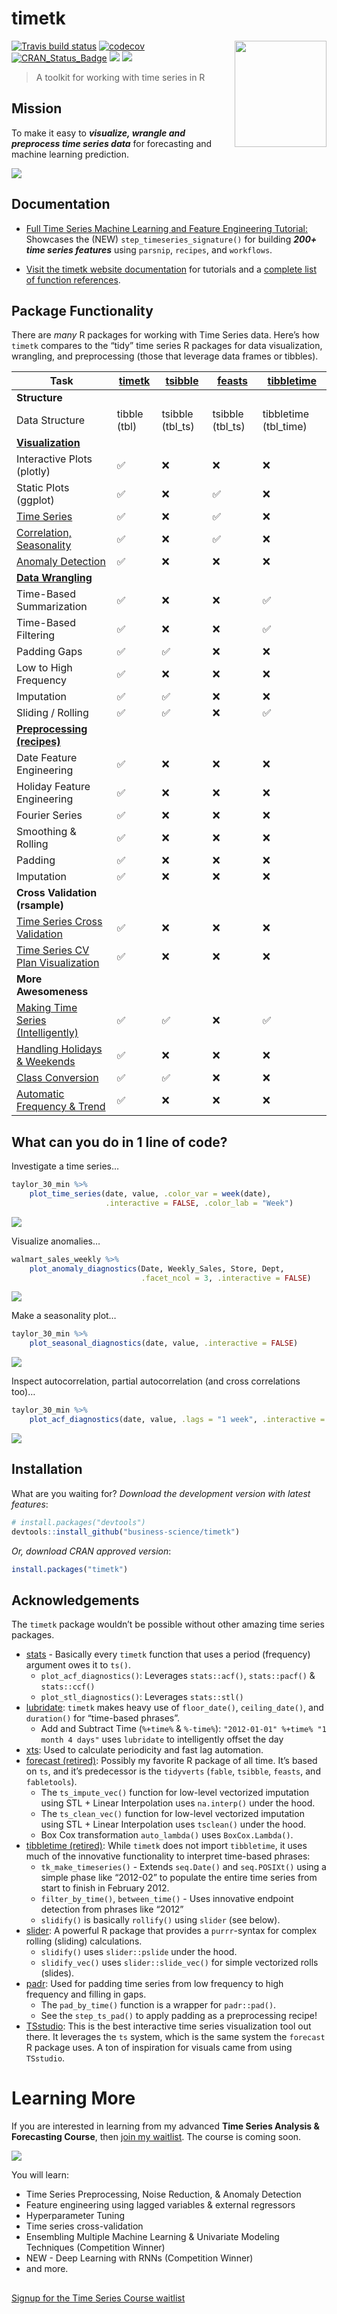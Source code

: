 
<!-- README.md is generated from README.Rmd. Please edit that file -->

# timetk

<img src="man/figures/logo.png" width="147" height="170" align="right" />

[![Travis build
status](https://travis-ci.org/business-science/timetk.svg?branch=master)](https://travis-ci.org/business-science/timetk)
[![codecov](https://codecov.io/gh/business-science/timetk/branch/master/graph/badge.svg)](https://codecov.io/gh/business-science/timetk)
[![CRAN\_Status\_Badge](http://www.r-pkg.org/badges/version/timetk)](https://cran.r-project.org/package=timetk)
![](http://cranlogs.r-pkg.org/badges/timetk?color=brightgreen)
![](http://cranlogs.r-pkg.org/badges/grand-total/timetk?color=brightgreen)

> A toolkit for working with time series in R

## Mission

To make it easy to ***visualize, wrangle and preprocess time series
data*** for forecasting and machine learning prediction.

![](vignettes/timetk_version_2.jpg)<!-- -->

## Documentation

  - [Full Time Series Machine Learning and Feature Engineering
    Tutorial:](https://www.business-science.io/time-series/2020/03/18/time-series-machine-learning.html)
    Showcases the (NEW) `step_timeseries_signature()` for building
    ***200+ time series features*** using `parsnip`, `recipes`, and
    `workflows`.

  - [Visit the timetk website
    documentation](https://business-science.github.io/timetk/) for
    tutorials and a [complete list of function
    references](https://business-science.github.io/timetk/reference/index.html).

## Package Functionality

There are *many* R packages for working with Time Series data. Here’s
how `timetk` compares to the “tidy” time series R packages for data
visualization, wrangling, and preprocessing (those that leverage data
frames or tibbles).

<div class="comparison">

| Task                                                                                                                                | [timetk](https://business-science.github.io/timetk/) | [tsibble](https://tsibble.tidyverts.org/index.html) | [feasts](https://feasts.tidyverts.org/index.html) | [tibbletime](https://business-science.github.io/tibbletime/) |
| ----------------------------------------------------------------------------------------------------------------------------------- | ---------------------------------------------------- | --------------------------------------------------- | ------------------------------------------------- | ------------------------------------------------------------ |
| **Structure**                                                                                                                       |                                                      |                                                     |                                                   |                                                              |
| Data Structure                                                                                                                      | tibble (tbl)                                         | tsibble (tbl\_ts)                                   | tsibble (tbl\_ts)                                 | tibbletime (tbl\_time)                                       |
| [**Visualization**](https://business-science.github.io/timetk/articles/TK04_Plotting_Time_Series.html)                              |                                                      |                                                     |                                                   |                                                              |
| Interactive Plots (plotly)                                                                                                          | ✅                                                    | :x:                                                 | :x:                                               | :x:                                                          |
| Static Plots (ggplot)                                                                                                               | ✅                                                    | :x:                                                 | ✅                                                 | :x:                                                          |
| [Time Series](https://business-science.github.io/timetk/articles/TK04_Plotting_Time_Series.html)                                    | ✅                                                    | :x:                                                 | ✅                                                 | :x:                                                          |
| [Correlation, Seasonality](https://business-science.github.io/timetk/articles/TK05_Plotting_Seasonality_and_Correlation.html)       | ✅                                                    | :x:                                                 | ✅                                                 | :x:                                                          |
| [Anomaly Detection](https://business-science.github.io/timetk/articles/TK08_Automatic_Anomaly_Detection.html)                       | ✅                                                    | :x:                                                 | :x:                                               | :x:                                                          |
| [**Data Wrangling**](https://business-science.github.io/timetk/articles/TK07_Time_Series_Data_Wrangling.html)                       |                                                      |                                                     |                                                   |                                                              |
| Time-Based Summarization                                                                                                            | ✅                                                    | :x:                                                 | :x:                                               | ✅                                                            |
| Time-Based Filtering                                                                                                                | ✅                                                    | :x:                                                 | :x:                                               | ✅                                                            |
| Padding Gaps                                                                                                                        | ✅                                                    | ✅                                                   | :x:                                               | :x:                                                          |
| Low to High Frequency                                                                                                               | ✅                                                    | :x:                                                 | :x:                                               | :x:                                                          |
| Imputation                                                                                                                          | ✅                                                    | ✅                                                   | :x:                                               | :x:                                                          |
| Sliding / Rolling                                                                                                                   | ✅                                                    | ✅                                                   | :x:                                               | ✅                                                            |
| [**Preprocessing (recipes)**](https://business-science.github.io/timetk/articles/TK03_Forecasting_Using_Time_Series_Signature.html) |                                                      |                                                     |                                                   |                                                              |
| Date Feature Engineering                                                                                                            | ✅                                                    | :x:                                                 | :x:                                               | :x:                                                          |
| Holiday Feature Engineering                                                                                                         | ✅                                                    | :x:                                                 | :x:                                               | :x:                                                          |
| Fourier Series                                                                                                                      | ✅                                                    | :x:                                                 | :x:                                               | :x:                                                          |
| Smoothing & Rolling                                                                                                                 | ✅                                                    | :x:                                                 | :x:                                               | :x:                                                          |
| Padding                                                                                                                             | ✅                                                    | :x:                                                 | :x:                                               | :x:                                                          |
| Imputation                                                                                                                          | ✅                                                    | :x:                                                 | :x:                                               | :x:                                                          |
| **Cross Validation (rsample)**                                                                                                      |                                                      |                                                     |                                                   |                                                              |
| [Time Series Cross Validation](https://business-science.github.io/timetk/reference/time_series_cv.html)                             | ✅                                                    | :x:                                                 | :x:                                               | :x:                                                          |
| [Time Series CV Plan Visualization](https://business-science.github.io/timetk/reference/plot_time_series_cv_plan.html)              | ✅                                                    | :x:                                                 | :x:                                               | :x:                                                          |
| **More Awesomeness**                                                                                                                |                                                      |                                                     |                                                   |                                                              |
| [Making Time Series (Intelligently)](https://business-science.github.io/timetk/articles/TK02_Time_Series_Date_Sequences.html)       | ✅                                                    | ✅                                                   | :x:                                               | ✅                                                            |
| [Handling Holidays & Weekends](https://business-science.github.io/timetk/articles/TK02_Time_Series_Date_Sequences.html)             | ✅                                                    | :x:                                                 | :x:                                               | :x:                                                          |
| [Class Conversion](https://business-science.github.io/timetk/articles/TK00_Time_Series_Coercion.html)                               | ✅                                                    | ✅                                                   | :x:                                               | :x:                                                          |
| [Automatic Frequency & Trend](https://business-science.github.io/timetk/articles/TK06_Automatic_Frequency_And_Trend_Selection.html) | ✅                                                    | :x:                                                 | :x:                                               | :x:                                                          |

</div>

## What can you do in 1 line of code?

Investigate a time series…

``` r
taylor_30_min %>%
    plot_time_series(date, value, .color_var = week(date), 
                     .interactive = FALSE, .color_lab = "Week")
```

![](man/figures/README-unnamed-chunk-4-1.png)<!-- -->

Visualize anomalies…

``` r
walmart_sales_weekly %>%
    plot_anomaly_diagnostics(Date, Weekly_Sales, Store, Dept, 
                             .facet_ncol = 3, .interactive = FALSE)
```

![](man/figures/README-unnamed-chunk-5-1.png)<!-- -->

Make a seasonality plot…

``` r
taylor_30_min %>%
    plot_seasonal_diagnostics(date, value, .interactive = FALSE)
```

![](man/figures/README-unnamed-chunk-6-1.png)<!-- -->

Inspect autocorrelation, partial autocorrelation (and cross correlations
too)…

``` r
taylor_30_min %>%
    plot_acf_diagnostics(date, value, .lags = "1 week", .interactive = FALSE)
```

![](man/figures/README-unnamed-chunk-7-1.png)<!-- -->

## Installation

What are you waiting for? *Download the development version with latest
features*:

``` r
# install.packages("devtools")
devtools::install_github("business-science/timetk")
```

*Or, download CRAN approved version*:

``` r
install.packages("timetk")
```

## Acknowledgements

The `timetk` package wouldn’t be possible without other amazing time
series packages.

  - [stats](https://rdrr.io/r/stats/stats-package.html) - Basically
    every `timetk` function that uses a period (frequency) argument owes
    it to `ts()`.
      - `plot_acf_diagnostics()`: Leverages `stats::acf()`,
        `stats::pacf()` & `stats::ccf()`
      - `plot_stl_diagnostics()`: Leverages `stats::stl()`
  - [lubridate](https://github.com/hadley/lubridate): `timetk` makes
    heavy use of `floor_date()`, `ceiling_date()`, and `duration()` for
    “time-based phrases”.
      - Add and Subtract Time (`%+time%` & `%-time%`): `"2012-01-01"
        %+time% "1 month 4 days"` uses `lubridate` to intelligently
        offset the day
  - [xts](https://github.com/joshuaulrich/xts): Used to calculate
    periodicity and fast lag automation.
  - [forecast (retired)](https://pkg.robjhyndman.com/forecast/):
    Possibly my favorite R package of all time. It’s based on `ts`, and
    it’s predecessor is the `tidyverts` (`fable`, `tsibble`, `feasts`,
    and `fabletools`).
      - The `ts_impute_vec()` function for low-level vectorized
        imputation using STL + Linear Interpolation uses `na.interp()`
        under the hood.
      - The `ts_clean_vec()` function for low-level vectorized
        imputation using STL + Linear Interpolation uses `tsclean()`
        under the hood.
      - Box Cox transformation `auto_lambda()` uses `BoxCox.Lambda()`.  
  - [tibbletime
    (retired)](https://business-science.github.io/tibbletime/): While
    `timetk` does not import `tibbletime`, it uses much of the
    innovative functionality to interpret time-based phrases:
      - `tk_make_timeseries()` - Extends `seq.Date()` and `seq.POSIXt()`
        using a simple phase like “2012-02” to populate the entire time
        series from start to finish in February 2012.
      - `filter_by_time()`, `between_time()` - Uses innovative endpoint
        detection from phrases like “2012”
      - `slidify()` is basically `rollify()` using `slider` (see below).
  - [slider](https://davisvaughan.github.io/slider/): A powerful R
    package that provides a `purrr`-syntax for complex rolling (sliding)
    calculations.
      - `slidify()` uses `slider::pslide` under the hood.
      - `slidify_vec()` uses `slider::slide_vec()` for simple vectorized
        rolls (slides).
  - [padr](https://edwinth.github.io/padr/): Used for padding time
    series from low frequency to high frequency and filling in gaps.
      - The `pad_by_time()` function is a wrapper for `padr::pad()`.
      - See the `step_ts_pad()` to apply padding as a preprocessing
        recipe\!
  - [TSstudio](https://github.com/RamiKrispin/TSstudio): This is the
    best interactive time series visualization tool out there. It
    leverages the `ts` system, which is the same system the `forecast` R
    package uses. A ton of inspiration for visuals came from using
    `TSstudio`.

# Learning More

If you are interested in learning from my advanced **Time Series
Analysis & Forecasting Course**, then [join my
waitlist](https://mailchi.mp/business-science/time-series-forecasting-course-coming-soon).
The course is coming soon.

![](vignettes/time_series_course.jpg)<!-- -->

You will learn:

  - Time Series Preprocessing, Noise Reduction, & Anomaly Detection
  - Feature engineering using lagged variables & external regressors
  - Hyperparameter Tuning
  - Time series cross-validation
  - Ensembling Multiple Machine Learning & Univariate Modeling
    Techniques (Competition Winner)
  - NEW - Deep Learning with RNNs (Competition Winner)
  - and more.

<p class="text-center" style="font-size:30px;">

<a href="https://mailchi.mp/business-science/time-series-forecasting-course-coming-soon">Signup
for the Time Series Course waitlist</a>

</p>
